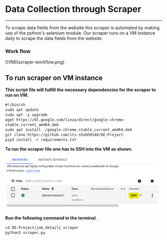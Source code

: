 # Data Collection through Scraper

------

To scrape data fields from the website this scraper is automated by making use of the python's selenium module. Our scraper runs on a VM instance daily to scrape the data fields from the website.

### Work flow

![VM](scraper workflow.png)



## To run scraper on VM instance

**This script file will fulfill the necessary dependencies  for the scraper to run on VM.**

```
#!/bin/sh
sudo apt update
sudo apt -y upgrade
wget https://dl.google.com/linux/direct/google-chrome-stable_current_amd64.deb
sudo apt install ./google-chrome-stable_current_amd64.deb
git clone https://github.com/its-shubh9140/DE-Project
pip3 install -r requirements.txt
```

**To run the scraper file one has to SSH into the VM as shown.**

![VM](VM.png)

 **Run the following command in the terminal** .

```
cd DE-Project/job_details_scraper
python3 scraper.py
```

